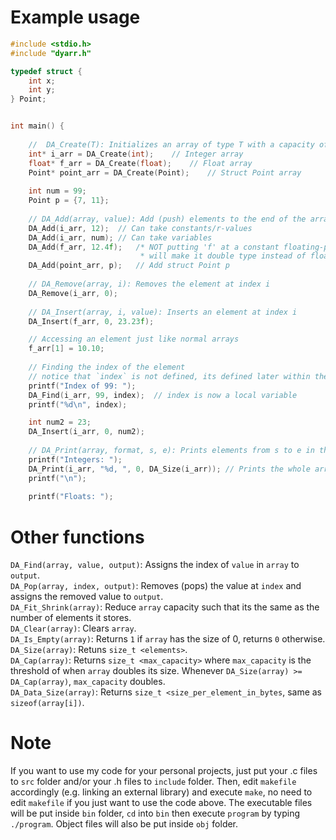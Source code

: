 
# Example usage
```c
#include <stdio.h>
#include "dyarr.h"

typedef struct {
    int x;
    int y;
} Point;


int main() {
    
    //  DA_Create(T): Initializes an array of type T with a capacity of 2 elements
    int* i_arr = DA_Create(int);	// Integer array
    float* f_arr = DA_Create(float);	// Float array
    Point* point_arr = DA_Create(Point);    // Struct Point array
    
    int num = 99;
    Point p = {7, 11};
    
    // DA_Add(array, value): Add (push) elements to the end of the array
    DA_Add(i_arr, 12);	// Can take constants/r-values 
    DA_Add(i_arr, num);	// Can take variables
    DA_Add(f_arr, 12.4f);	/* NOT putting 'f' at a constant floating-point number 
    						 * will make it double type instead of float! */
    DA_Add(point_arr, p);	// Add struct Point p
    
    // DA_Remove(array, i): Removes the element at index i
    DA_Remove(i_arr, 0);
    
    // DA_Insert(array, i, value): Inserts an element at index i
    DA_Insert(f_arr, 0, 23.23f);

    // Accessing an element just like normal arrays
    f_arr[1] = 10.10;
	
	// Finding the index of the element
	// notice that `index` is not defined, its defined later within the macro DA_Find()
	printf("Index of 99: ");
	DA_Find(i_arr, 99, index);  // index is now a local variable
	printf("%d\n", index);

    int num2 = 23;
    DA_Insert(i_arr, 0, num2);
    
    // DA_Print(array, format, s, e): Prints elements from s to e in the array
    printf("Integers: ");
    DA_Print(i_arr, "%d, ", 0, DA_Size(i_arr));	// Prints the whole array
    printf("\n");
    
    printf("Floats: ");
```
# Other functions
`DA_Find(array, value, output)`: Assigns the index of `value` in `array` to `output`.  
`DA_Pop(array, index, output)`: Removes (pops) the value at `index` and assigns the removed value to `output`.  
`DA_Fit_Shrink(array)`: Reduce `array` capacity such that its the same as the number of elements it stores.  
`DA_Clear(array)`: Clears `array`.  
`DA_Is_Empty(array)`: Returns `1` if `array` has the size of 0, returns `0` otherwise.  
`DA_Size(array)`: Retuns `size_t <elements>`.  
`DA_Cap(array)`: Returns `size_t <max_capacity>` where `max_capacity` is the threshold of when `array` doubles its size. Whenever `DA_Size(array) >= DA_Cap(array)`, `max_capacity` doubles.  
`DA_Data_Size(array)`: Returns `size_t <size_per_element_in_bytes`, same as `sizeof(array[i])`.
# Note
If you want to use my code for your personal projects, just put your .c files to `src` folder and/or your .h files to `include` folder. Then, edit `makefile` accordingly (e.g. linking an external library) and execute `make`, no need to edit `makefile` if you just want to use the code above. The executable files will be put inside `bin` folder, `cd` into `bin` then execute `program` by typing `./program`. Object files will also be put inside `obj` folder. 
